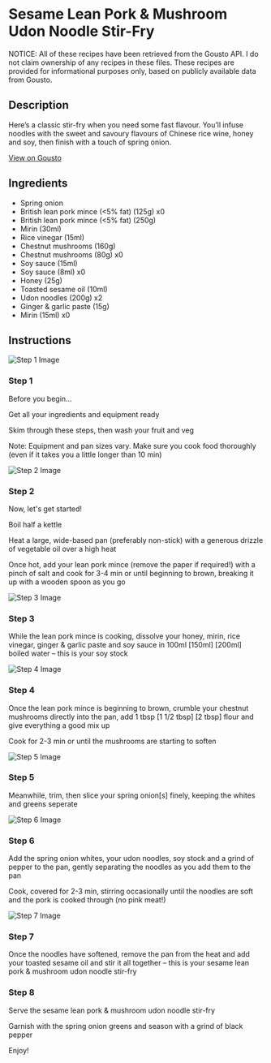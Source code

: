 # Sesame Lean Pork & Mushroom Udon Noodle Stir-Fry

NOTICE: All of these recipes have been retrieved from the Gousto API. I do not claim ownership of any recipes in these files. These recipes are provided for informational purposes only, based on publicly available data from Gousto.

## Description

Here’s a classic stir-fry when you need some fast flavour. You’ll infuse noodles with the sweet and savoury flavours of Chinese rice wine, honey and soy, then finish with a touch of spring onion.

[View on Gousto](https://www.gousto.co.uk/recipes/cookbook/sesame-lean-pork-mushroom-udon-noodle-stir-fry)

## Ingredients

- Spring onion
- British lean pork mince (<5% fat) (125g) x0
- British lean pork mince (<5% fat) (250g)
- Mirin (30ml)
- Rice vinegar (15ml)
- Chestnut mushrooms (160g)
- Chestnut mushrooms (80g) x0
- Soy sauce (15ml)
- Soy sauce (8ml) x0
- Honey (25g)
- Toasted sesame oil (10ml)
- Udon noodles (200g) x2
- Ginger & garlic paste (15g)
- Mirin (15ml) x0

## Instructions

![Step 1 Image](https://production-media.gousto.co.uk/cms/recipe-step-image/Step-1-1705413171052-x200.jpg)

### Step 1

Before you begin...

Get all your ingredients and equipment ready

Skim through these steps, then wash your fruit and veg

Note: Equipment and pan sizes vary. Make sure you cook food thoroughly (even if it takes you a little longer than 10 min)

![Step 2 Image](https://production-media.gousto.co.uk/cms/recipe-step-image/Step-2-1705413175120-x200.jpg)

### Step 2

Now, let's get started!

Boil half a kettle

Heat a large, wide-based pan (preferably non-stick) with a generous drizzle of vegetable oil over a high heat 

Once hot, add your lean pork mince (remove the paper if required!) with a pinch of salt and cook for 3-4 min or until beginning to brown, breaking it up with a wooden spoon as you go

![Step 3 Image](https://production-media.gousto.co.uk/cms/recipe-step-image/Step-3-1705413178294-x200.jpg)

### Step 3

While the lean pork mince is cooking, dissolve your honey, mirin, rice vinegar, ginger & garlic paste and soy sauce in 100ml<span class="text-danger"> <span class="text-purple">[150ml]</span> [200ml] </span>boiled water – this is your soy stock

![Step 4 Image](https://production-media.gousto.co.uk/cms/recipe-step-image/Step-4-1705413182347-x200.jpg)

### Step 4

Once the lean pork mince is beginning to brown, crumble your chestnut mushrooms directly into the pan, add 1 tbsp <span class="text-purple">[1 1/2 tbsp]</span> <span class="text-danger">[2 tbsp]</span> flour and give everything a good mix up

Cook for 2-3 min or until the mushrooms are starting to soften

![Step 5 Image](https://production-media.gousto.co.uk/cms/recipe-step-image/Step-5-1705413185876-x200.jpg)

### Step 5

Meanwhile, trim, then slice your spring onion[s] finely, keeping the whites and greens seperate

![Step 6 Image](https://production-media.gousto.co.uk/cms/recipe-step-image/Step-6-1705413189458-x200.jpg)

### Step 6

Add the spring onion whites, your udon noodles, soy stock and a grind of pepper to the pan, gently separating the noodles as you add them to the pan

Cook, covered for 2-3 min, stirring occasionally until the noodles are soft and the pork is cooked through (no pink meat!)

![Step 7 Image](https://production-media.gousto.co.uk/cms/recipe-step-image/Step-7-1705413192433-x200.jpg)

### Step 7

Once the noodles have softened, remove the pan from the heat and add your toasted sesame oil and stir it all together – this is your sesame lean pork & mushroom udon noodle stir-fry

### Step 8

Serve the sesame lean pork & mushroom udon noodle stir-fry

Garnish with the spring onion greens and season with a grind of black pepper

Enjoy!

